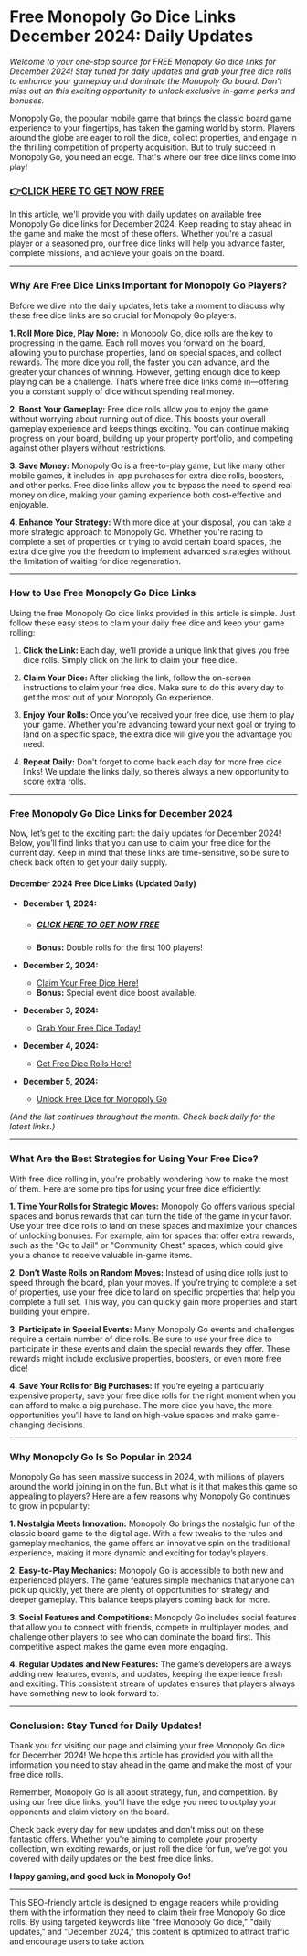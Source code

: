 # Free Monopoly Go Dice Links December 2024: Daily Updates

*Welcome to your one-stop source for FREE Monopoly Go dice links for December 2024! Stay tuned for daily updates and grab your free dice rolls to enhance your gameplay and dominate the Monopoly Go board. Don't miss out on this exciting opportunity to unlock exclusive in-game perks and bonuses.*

Monopoly Go, the popular mobile game that brings the classic board game experience to your fingertips, has taken the gaming world by storm. Players around the globe are eager to roll the dice, collect properties, and engage in the thrilling competition of property acquisition. But to truly succeed in Monopoly Go, you need an edge. That's where our free dice links come into play!

### [👉CLICK HERE TO GET NOW FREE](https://freeforyou.xyz/monopoly/go/)

In this article, we'll provide you with daily updates on available free Monopoly Go dice links for December 2024. Keep reading to stay ahead in the game and make the most of these offers. Whether you're a casual player or a seasoned pro, our free dice links will help you advance faster, complete missions, and achieve your goals on the board.

---

### **Why Are Free Dice Links Important for Monopoly Go Players?**

Before we dive into the daily updates, let’s take a moment to discuss why these free dice links are so crucial for Monopoly Go players.

**1. Roll More Dice, Play More:**
In Monopoly Go, dice rolls are the key to progressing in the game. Each roll moves you forward on the board, allowing you to purchase properties, land on special spaces, and collect rewards. The more dice you roll, the faster you can advance, and the greater your chances of winning. However, getting enough dice to keep playing can be a challenge. That’s where free dice links come in—offering you a constant supply of dice without spending real money.

**2. Boost Your Gameplay:**
Free dice rolls allow you to enjoy the game without worrying about running out of dice. This boosts your overall gameplay experience and keeps things exciting. You can continue making progress on your board, building up your property portfolio, and competing against other players without restrictions.

**3. Save Money:**
Monopoly Go is a free-to-play game, but like many other mobile games, it includes in-app purchases for extra dice rolls, boosters, and other perks. Free dice links allow you to bypass the need to spend real money on dice, making your gaming experience both cost-effective and enjoyable.

**4. Enhance Your Strategy:**
With more dice at your disposal, you can take a more strategic approach to Monopoly Go. Whether you're racing to complete a set of properties or trying to avoid certain board spaces, the extra dice give you the freedom to implement advanced strategies without the limitation of waiting for dice regeneration.

---

### **How to Use Free Monopoly Go Dice Links**

Using the free Monopoly Go dice links provided in this article is simple. Just follow these easy steps to claim your daily free dice and keep your game rolling:

1. **Click the Link:** Each day, we’ll provide a unique link that gives you free dice rolls. Simply click on the link to claim your free dice.

2. **Claim Your Dice:** After clicking the link, follow the on-screen instructions to claim your free dice. Make sure to do this every day to get the most out of your Monopoly Go experience.

3. **Enjoy Your Rolls:** Once you’ve received your free dice, use them to play your game. Whether you're advancing toward your next goal or trying to land on a specific space, the extra dice will give you the advantage you need.

4. **Repeat Daily:** Don’t forget to come back each day for more free dice links! We update the links daily, so there’s always a new opportunity to score extra rolls.

---

### **Free Monopoly Go Dice Links for December 2024**

Now, let’s get to the exciting part: the daily updates for December 2024! Below, you’ll find links that you can use to claim your free dice for the current day. Keep in mind that these links are time-sensitive, so be sure to check back often to get your daily supply.

#### **December 2024 Free Dice Links** (Updated Daily)

- **December 1, 2024:**
  - ##### [CLICK HERE TO GET NOW FREE](https://freeforyou.xyz/monopoly/go/)
  - **Bonus:** Double rolls for the first 100 players!
  
- **December 2, 2024:**
  - [Claim Your Free Dice Here!](#)
  - **Bonus:** Special event dice boost available.

- **December 3, 2024:**
  - [Grab Your Free Dice Today!](#)

- **December 4, 2024:**
  - [Get Free Dice Rolls Here!](#)

- **December 5, 2024:**
  - [Unlock Free Dice for Monopoly Go](#)

*(And the list continues throughout the month. Check back daily for the latest links.)*

---

### **What Are the Best Strategies for Using Your Free Dice?**

With free dice rolling in, you’re probably wondering how to make the most of them. Here are some pro tips for using your free dice efficiently:

**1. Time Your Rolls for Strategic Moves:**
Monopoly Go offers various special spaces and bonus rewards that can turn the tide of the game in your favor. Use your free dice rolls to land on these spaces and maximize your chances of unlocking bonuses. For example, aim for spaces that offer extra rewards, such as the "Go to Jail" or "Community Chest" spaces, which could give you a chance to receive valuable in-game items.

**2. Don’t Waste Rolls on Random Moves:**
Instead of using dice rolls just to speed through the board, plan your moves. If you’re trying to complete a set of properties, use your free dice to land on specific properties that help you complete a full set. This way, you can quickly gain more properties and start building your empire.

**3. Participate in Special Events:**
Many Monopoly Go events and challenges require a certain number of dice rolls. Be sure to use your free dice to participate in these events and claim the special rewards they offer. These rewards might include exclusive properties, boosters, or even more free dice!

**4. Save Your Rolls for Big Purchases:**
If you’re eyeing a particularly expensive property, save your free dice rolls for the right moment when you can afford to make a big purchase. The more dice you have, the more opportunities you’ll have to land on high-value spaces and make game-changing decisions.

---

### **Why Monopoly Go Is So Popular in 2024**

Monopoly Go has seen massive success in 2024, with millions of players around the world joining in on the fun. But what is it that makes this game so appealing to players? Here are a few reasons why Monopoly Go continues to grow in popularity:

**1. Nostalgia Meets Innovation:**
Monopoly Go brings the nostalgic fun of the classic board game to the digital age. With a few tweaks to the rules and gameplay mechanics, the game offers an innovative spin on the traditional experience, making it more dynamic and exciting for today’s players.

**2. Easy-to-Play Mechanics:**
Monopoly Go is accessible to both new and experienced players. The game features simple mechanics that anyone can pick up quickly, yet there are plenty of opportunities for strategy and deeper gameplay. This balance keeps players coming back for more.

**3. Social Features and Competitions:**
Monopoly Go includes social features that allow you to connect with friends, compete in multiplayer modes, and challenge other players to see who can dominate the board first. This competitive aspect makes the game even more engaging.

**4. Regular Updates and New Features:**
The game’s developers are always adding new features, events, and updates, keeping the experience fresh and exciting. This consistent stream of updates ensures that players always have something new to look forward to.

---

### **Conclusion: Stay Tuned for Daily Updates!**

Thank you for visiting our page and claiming your free Monopoly Go dice for December 2024! We hope this article has provided you with all the information you need to stay ahead in the game and make the most of your free dice rolls.

Remember, Monopoly Go is all about strategy, fun, and competition. By using our free dice links, you’ll have the edge you need to outplay your opponents and claim victory on the board.

Check back every day for new updates and don’t miss out on these fantastic offers. Whether you’re aiming to complete your property collection, win exciting rewards, or just roll the dice for fun, we’ve got you covered with daily updates on the best free dice links.

**Happy gaming, and good luck in Monopoly Go!**

---

This SEO-friendly article is designed to engage readers while providing them with the information they need to claim their free Monopoly Go dice rolls. By using targeted keywords like "free Monopoly Go dice," "daily updates," and "December 2024," this content is optimized to attract traffic and encourage users to take action.
